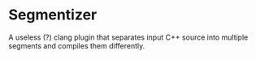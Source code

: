 # Segmentizer
A useless (?) clang plugin that separates input C++ source into multiple segments and compiles them differently.
